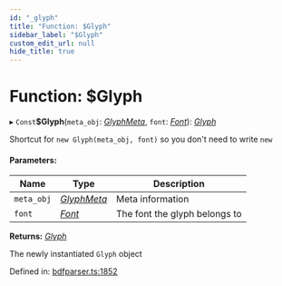 ```yaml
---
id: "_glyph"
title: "Function: $Glyph"
sidebar_label: "$Glyph"
custom_edit_url: null
hide_title: true
---
```


# Function: $Glyph

▸ `Const`**$Glyph**(`meta_obj`: [*GlyphMeta*](../types/glyphmeta.md), `font`: [*Font*](../classes/font.md)): [*Glyph*](../classes/glyph.md)

Shortcut for `new Glyph(meta_obj, font)` so you don't need to write `new`

#### Parameters:

Name | Type | Description |
------ | ------ | ------ |
`meta_obj` | [*GlyphMeta*](../types/glyphmeta.md) | Meta information   |
`font` | [*Font*](../classes/font.md) | The font the glyph belongs to    |

**Returns:** [*Glyph*](../classes/glyph.md)

The newly instantiated `Glyph` object

Defined in: [bdfparser.ts:1852](https://github.com/tomchen/bdfparser-js/blob/898ed20/src/bdfparser.ts#L1852)
